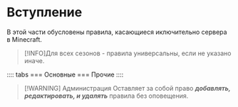 
# Вступление 


В этой части <Pill name="MineLacs Wiki" link="/" image="/mlwiki-logo.png" color="#868dcc"  /> обусловены правила, касающиеся иключительно сервера в Minecraft.

> [!INFO]Для всех сезонов - правила универсальны, если не указано иначе.

<Links :items="[
    {
      name: 'Термины',
      link: 'terms',
      icon: 'fluent-emoji:scroll',
    },
]"/>


:::: tabs
=== Основные
<links :items="[
    {
      name: '1. Основные ',
      link: 'categories/1-general',
      icon: 'fluent-emoji:pushpin',
    },
    {
      name: '2. Игровой процесс',
      link: 'categories/2-gameplay',
      icon: 'fluent-emoji:pick',
    },
    {
      name: '3. Взаимодействие с игроками',
      link: 'categories/3-interactions',
      icon: 'fluent-emoji:handshake',
    },
    {
      name: '4. Аккаунт',
      link: 'categories/4-account',
      icon: 'fluent-emoji:video-game',
    },
    {
      name: '5. Администрация',
      link: 'categories/5-administration',
      icon: 'fluent-emoji:toolbox',
    },
    {
      name: '6. Правила суда',
      link: 'categories/2-gameplay',
      icon: 'fluent-emoji:balance-scale',
    },
]"/>
=== Прочие
<Links :items="[
    {
      name: 'Запрещенные модификации',
      link: 'other/prohibited-mods',
      icon: 'fluent-emoji:prohibited',
    },
    {
      name: 'Судебный процесс',
      link: 'other/judicial-process',
      icon: 'fluent-emoji:man-judge',
    },
    {
      name: 'Градостроение',
      link: 'other/town-development',
      icon: 'fluent-emoji:handshake',
      desc: 'В разработке'
    },
]"/>
::::


> [!WARNING] Администрация 
> Оставляет за собой право ***добавлять, редактировать, и удалять*** правила без оповещения.
